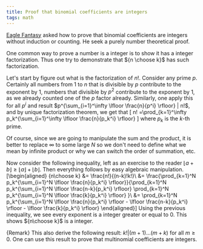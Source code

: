 ```yaml
---
title: Proof that binomial coefficients are integers 
tags: math
---
```


[Eagle Fantasy](http://www.eaglefantasy.com/) asked how to prove that binomial coefficients are integers without induction or counting. He seek a purely number theoretical proof.

One common way to prove a number is a integer is to show it has a integer factorization. Thus one try to demonstrate that ${n \choose k}$ has such factorization.

Let's start by figure out what is the factorization of $n!$. Consider any prime $p$. Certainly all numbers from $1$ to $n$ that is divisible by $p$ contribute to the exponent by $1$, numbers that divisible by $p^2$ contribute to the exponent by $1$, as we already counted one of the $p$ factor already. Similarly, one apply this for all $p^i$ and result $p^{\sum_{i=1}^\infty \lfloor \frac{n}{p^i} \rfloor} | n!$, and by unique factorization theorem, we get that 
\[
n! =\prod_{k=1}^\infty p_k^{\sum_{i=1}^\infty \lfloor \frac{n}{p_k^i} \rfloor} 
\]
where $p_k$ is the $k$-th prime.

Of course, since we are going to manipulate the sum and the product, it is better to replace $\infty$ to some large $N$ so we don't need to define what we mean by infinite product or why we can switch the order of summation, etc.

Now consider the following inequality, left as an exercise to the reader $\lfloor a+b\rfloor \geq \lfloor a \rfloor + \lfloor b\rfloor$. Then everything follows by easy algebraic manipulation.
\[\begin{aligned}
{n\choose k} &= \frac{n!}{(n-k)!k!}\\
&= \frac{\prod_{k=1}^N p_k^{\sum_{i=1}^N \lfloor \frac{n}{p_k^i} \rfloor}}{\prod_{k=1}^N p_k^{\sum_{i=1}^N \lfloor \frac{n-k}{p_k^i} \rfloor} \prod_{k=1}^N p_k^{\sum_{i=1}^N \lfloor \frac{k}{p_k^i} \rfloor} }\\
&= \prod_{k=1}^N p_k^{\sum_{i=1}^N \lfloor \frac{n}{p_k^i} \rfloor - \lfloor \frac{n-k}{p_k^i} \rfloor - \lfloor \frac{k}{p_k^i} \rfloor}
\end{aligned}\]
Using the previous inequality, we see every exponent is a integer greater or equal to $0$. This shows ${n\choose k}$ is a integer.

{Remark}
    This also derive the following result: $k!|(m+1)\ldots (m+k)$ for all $m\geq 0$. One can use this result to prove that multinomial coefficients are integers.